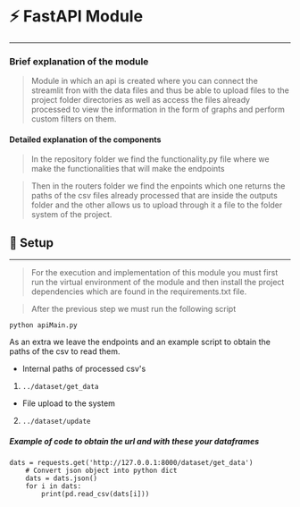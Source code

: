 # ⚡ FastAPI Module
----

### Brief explanation of the module

>Module in which an api is created where you can connect the streamlit fron with the data files and thus be able to upload files to the project folder directories as well as access the files already processed to view the information in the form of graphs and perform custom filters on them.

#### Detailed explanation of the components

>In the repository folder we find the functionality.py file where we make the functionalities that will make the endpoints

>Then in the routers folder we find the enpoints which one returns the paths of the csv files already processed that are inside the outputs folder and the other allows us to upload through it a file to the folder system of the project.

## 👣 Setup
----

>For the execution and implementation of this module you must first run the virtual environment of the module and then install the project dependencies which are found in the requirements.txt file.

>After the previous step we must run the following script

<code>python apiMain.py</code>

As an extra we leave the endpoints and an example script to obtain the paths of the csv to read them.

- Internal paths of processed csv's
1. <code>../dataset/get_data</code>

- File upload to the system
2. <code>../dataset/update</code>

##### Example of code to obtain the url and with these your dataframes

~~~
dats = requests.get('http://127.0.0.1:8000/dataset/get_data')
    # Convert json object into python dict
    dats = dats.json()
    for i in dats:
        print(pd.read_csv(dats[i]))
~~~